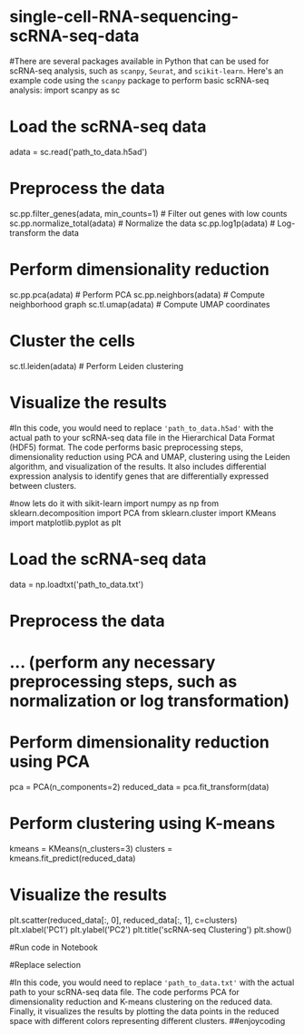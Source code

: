 # single-cell-RNA-sequencing-scRNA-seq-data
#There are several packages available in Python that can be used for scRNA-seq analysis, such as `scanpy`, `Seurat`, and `scikit-learn`. Here's an example code using the `scanpy` package to perform basic scRNA-seq analysis:
import scanpy as sc

# Load the scRNA-seq data
adata = sc.read('path_to_data.h5ad')

# Preprocess the data
sc.pp.filter_genes(adata, min_counts=1)  # Filter out genes with low counts
sc.pp.normalize_total(adata)  # Normalize the data
sc.pp.log1p(adata)  # Log-transform the data

# Perform dimensionality reduction
sc.pp.pca(adata)  # Perform PCA
sc.pp.neighbors(adata)  # Compute neighborhood graph
sc.tl.umap(adata)  # Compute UMAP coordinates

# Cluster the cells
sc.tl.leiden(adata)  # Perform Leiden clustering

# Visualize the results

#In this code, you would need to replace `'path_to_data.h5ad'` with the actual path to your scRNA-seq data file in the Hierarchical Data Format (HDF5) format. The code performs basic preprocessing steps, dimensionality reduction using PCA and UMAP, clustering using the Leiden algorithm, and visualization of the results. It also includes differential expression analysis to identify genes that are differentially expressed between clusters.

#now lets do it with sikit-learn
import numpy as np
from sklearn.decomposition import PCA
from sklearn.cluster import KMeans
import matplotlib.pyplot as plt

# Load the scRNA-seq data
data = np.loadtxt('path_to_data.txt')

# Preprocess the data
# ... (perform any necessary preprocessing steps, such as normalization or log transformation)

# Perform dimensionality reduction using PCA
pca = PCA(n_components=2)
reduced_data = pca.fit_transform(data)

# Perform clustering using K-means
kmeans = KMeans(n_clusters=3)
clusters = kmeans.fit_predict(reduced_data)

# Visualize the results
plt.scatter(reduced_data[:, 0], reduced_data[:, 1], c=clusters)
plt.xlabel('PC1')
plt.ylabel('PC2')
plt.title('scRNA-seq Clustering')
plt.show()

#Run code in Notebook

#Replace selection

#In this code, you would need to replace `'path_to_data.txt'` with the actual path to your scRNA-seq data file. The code performs PCA for dimensionality reduction and K-means clustering on the reduced data. Finally, it visualizes the results by plotting the data points in the reduced space with different colors representing different clusters.
##enjoycoding

